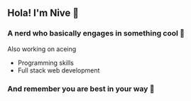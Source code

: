 ## Hola! I'm Nive 🤞
### A nerd who basically engages in something cool 🦾
Also working on aceing
* Programming skills
* Full stack web development
### And remember you are best in your way 🌈




